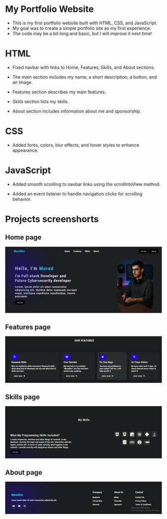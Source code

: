 # My Portfolio Website
* This is my first portfolio website built with HTML, CSS, and JavaScript.
* My goal was to create a simple portfolio site as my first experience.
* The code may be a bit long and basic, but I will improve it next time!

# HTML
* Fixed navbar with links to Home, Features, Skills, and About sections.

* The main section includes my name, a short description, a button, and an image.

* Features section describes my main features.

* Skills section lists my skills.

* About section includes information about me and sponsorship.

# CSS
* Added fonts, colors, blur effects, and hover styles to enhance appearance.

# JavaScript
* Added smooth scrolling to navbar links using the scrollIntoView method.

* Added an event listener to handle navigation clicks for scrolling behavior.

# Projects screenshorts

## Home page
![Home page screenshort](screenshorts/home_page.png.png)

## Features page
![Features page screenshort](screenshorts/features_page.png.png)

## Skills page
![Skills page screenshort](screenshorts/skills_page.png.png)

## About page
![About page screenshort](screenshorts/about_page.png.png)